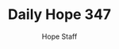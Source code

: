 ---
image: /assets/img/daily-hope-default-artwork.png
title: Daily Hope 347
number: 347
categories:
  - Daily Hope
author: Hope Staff
notes: Daily Hope 347
embed: >-
  <iframe src="https://open.spotify.com/embed/episode/3HPHBsGdhv1mq0WpVhLjs1?utm_source=generator" width="400px" height="102px" frameborder=“0" scrolling=“no”></iframe>
---